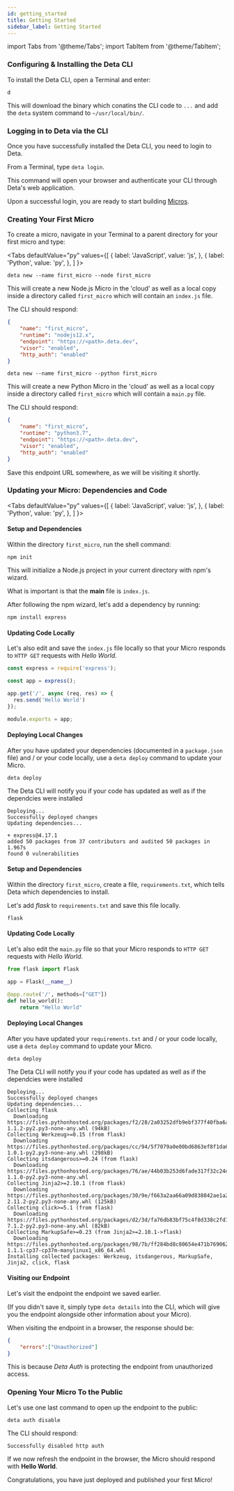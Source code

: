```yaml
---
id: getting_started
title: Getting Started
sidebar_label: Getting Started
---
```

import Tabs from '@theme/Tabs';
import TabItem from '@theme/TabItem';

### Configuring & Installing the Deta CLI

To install the Deta CLI, open a Terminal and enter:

```
d
```

This will download the binary which conatins the CLI code to `...` and add the `deta` system command to `~/usr/local/bin/`.

### Logging in to Deta via the CLI

Once you have successfully installed the Deta CLI, you need to login to Deta.

From a Terminal, type `deta login`.

This command will open your browser and authenticate your CLI through Deta's web application.

Upon a successful login, you are ready to start building [Micros](about).

### Creating Your First Micro

To create a micro, navigate in your Terminal to a parent directory for your first micro and type:

<Tabs
  defaultValue="py"
  values={[
    { label: 'JavaScript', value: 'js', },
    { label: 'Python', value: 'py', },
  ]
}>
<TabItem value="js">

```shell
deta new --name first_micro --node first_micro
```

This will create a new Node.js Micro in the 'cloud' as well as a local copy inside a directory called `first_micro` which will contain an `index.js` file.

The CLI should respond:

```json
{
	"name": "first_micro",
	"runtime": "nodejs12.x",
	"endpoint": "https://<path>.deta.dev",
	"visor": "enabled",
	"http_auth": "enabled"
}
```

</TabItem>
<TabItem value="py">

```shell
deta new --name first_micro --python first_micro
```

This will create a new Python Micro in the 'cloud' as well as a local copy inside a directory called `first_micro` which will contain a `main.py` file.


The CLI should respond:

```json
{
	"name": "first_micro",
	"runtime": "python3.7",
	"endpoint": "https://<path>.deta.dev",
	"visor": "enabled",
	"http_auth": "enabled"
}
```

</TabItem>
</Tabs>

Save this endpoint URL somewhere, as we will be visiting it shortly.

### Updating your Micro: Dependencies and Code

<Tabs
  defaultValue="py"
  values={[
    { label: 'JavaScript', value: 'js', },
    { label: 'Python', value: 'py', },
  ]
}>
<TabItem value="js">

#### Setup and Dependencies

Within the directory `first_micro`, run the shell command:

```shell
npm init
``` 

This will initialize a Node.js project in your current directory with npm's wizard.

What is important is that the **main** file is `index.js`.

After following the npm wizard, let's add a dependency by running:

```shell
npm install express
```

#### Updating Code Locally
Let's also edit and save the `index.js` file locally so that your Micro responds to `HTTP GET` requests with *Hello World*.

```js
const express = require('express');

const app = express(); 

app.get('/', async (req, res) => {
  res.send('Hello World')
});

module.exports = app;
```

#### Deploying Local Changes
After you have updated your dependencies (documented in a `package.json` file) and / or your code locally, use a `deta deploy` command to update your Micro.

```shell
deta deploy
```
The Deta CLI will notify you if your code has updated as well as if the dependcies were installed

```shell
Deploying...
Successfully deployed changes
Updating dependencies...

+ express@4.17.1
added 50 packages from 37 contributors and audited 50 packages in 1.967s
found 0 vulnerabilities
```

</TabItem>
<TabItem value="py">

#### Setup and Dependencies
Within the directory `first_micro`, create a file, `requirements.txt`,  which tells Deta which dependencies to install.

Let's add *flask* to `requirements.txt` and save this file locally.

```text
flask
```

#### Updating Code Locally
Let's also edit the `main.py` file so that your Micro responds to `HTTP GET` requests with *Hello World*. 
```py
from flask import Flask

app = Flask(__name__)

@app.route('/', methods=["GET"])
def hello_world():
    return "Hello World"
```



#### Deploying Local Changes

After you have updated your `requirements.txt` and / or your code locally, use a `deta deploy` command to update your Micro.

```shell
deta deploy
```
The Deta CLI will notify you if your code has updated as well as if the dependcies were installed

```shell
Deploying...
Successfully deployed changes
Updating dependencies...
Collecting flask
  Downloading https://files.pythonhosted.org/packages/f2/28/2a03252dfb9ebf377f40fba6a7841b47083260bf8bd8e737b0c6952df83f/Flask-1.1.2-py2.py3-none-any.whl (94kB)
Collecting Werkzeug>=0.15 (from flask)
  Downloading https://files.pythonhosted.org/packages/cc/94/5f7079a0e00bd6863ef8f1da638721e9da21e5bacee597595b318f71d62e/Werkzeug-1.0.1-py2.py3-none-any.whl (298kB)
Collecting itsdangerous>=0.24 (from flask)
  Downloading https://files.pythonhosted.org/packages/76/ae/44b03b253d6fade317f32c24d100b3b35c2239807046a4c953c7b89fa49e/itsdangerous-1.1.0-py2.py3-none-any.whl
Collecting Jinja2>=2.10.1 (from flask)
  Downloading https://files.pythonhosted.org/packages/30/9e/f663a2aa66a09d838042ae1a2c5659828bb9b41ea3a6efa20a20fd92b121/Jinja2-2.11.2-py2.py3-none-any.whl (125kB)
Collecting click>=5.1 (from flask)
  Downloading https://files.pythonhosted.org/packages/d2/3d/fa76db83bf75c4f8d338c2fd15c8d33fdd7ad23a9b5e57eb6c5de26b430e/click-7.1.2-py2.py3-none-any.whl (82kB)
Collecting MarkupSafe>=0.23 (from Jinja2>=2.10.1->flask)
  Downloading https://files.pythonhosted.org/packages/98/7b/ff284bd8c80654e471b769062a9b43cc5d03e7a615048d96f4619df8d420/MarkupSafe-1.1.1-cp37-cp37m-manylinux1_x86_64.whl
Installing collected packages: Werkzeug, itsdangerous, MarkupSafe, Jinja2, click, flask
```
</TabItem>
</Tabs>

#### Visiting our Endpoint
Let's visit the endpoint the endpoint we saved earlier. 

(If you didn't save it, simply type `deta details` into the CLI, which will give you the endpoint alongside other information about your Micro).

When visiting the endpoint in a browser, the response should be:
```json
{
    "errors":["Unauthorized"]
}
```

This is because *Deta Auth* is protecting the endpoint from unauthorized access.


### Opening Your Micro To the Public

Let's use one last command to open up the endpoint to the public:

```shell
deta auth disable
```

The CLI should respond:

```shell
Successfully disabled http auth
```

If we now refresh the endpoint in the browser, the Micro should respond with **Hello World**. 

Congratulations, you have just deployed and published your first Micro!

